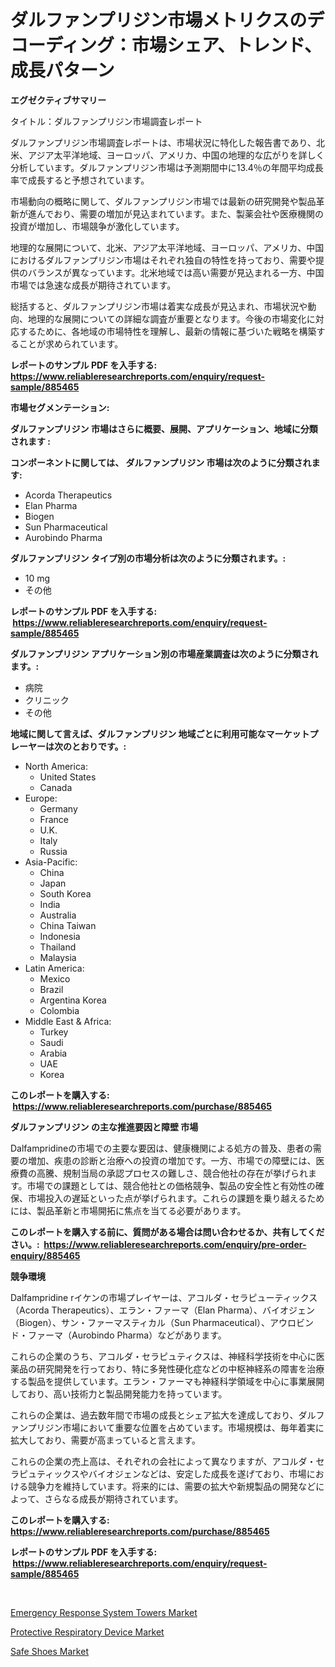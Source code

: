 <p><h1>ダルファンプリジン市場メトリクスのデコーディング：市場シェア、トレンド、成長パターン</h1></p><p><strong>エグゼクティブサマリー</strong></p>
<p><p>タイトル：ダルファンプリジン市場調査レポート</p><p>ダルファンプリジン市場調査レポートは、市場状況に特化した報告書であり、北米、アジア太平洋地域、ヨーロッパ、アメリカ、中国の地理的な広がりを詳しく分析しています。ダルファンプリジン市場は予測期間中に13.4％の年間平均成長率で成長すると予想されています。</p><p>市場動向の概略に関して、ダルファンプリジン市場では最新の研究開発や製品革新が進んでおり、需要の増加が見込まれています。また、製薬会社や医療機関の投資が増加し、市場競争が激化しています。</p><p>地理的な展開について、北米、アジア太平洋地域、ヨーロッパ、アメリカ、中国におけるダルファンプリジン市場はそれぞれ独自の特性を持っており、需要や提供のバランスが異なっています。北米地域では高い需要が見込まれる一方、中国市場では急速な成長が期待されています。</p><p>総括すると、ダルファンプリジン市場は着実な成長が見込まれ、市場状況や動向、地理的な展開についての詳細な調査が重要となります。今後の市場変化に対応するために、各地域の市場特性を理解し、最新の情報に基づいた戦略を構築することが求められています。</p></p>
<p><strong>レポートのサンプル PDF を入手する: <a href="https://www.reliableresearchreports.com/enquiry/request-sample/885465">https://www.reliableresearchreports.com/enquiry/request-sample/885465</a></strong></p>
<p><strong>市場セグメンテーション:</strong></p>
<p><strong> ダルファンプリジン 市場はさらに概要、展開、アプリケーション、地域に分類されます :</strong></p>
<p><strong>コンポーネントに関しては、 ダルファンプリジン 市場は次のように分類されます: &nbsp;</strong></p>
<p><ul><li>Acorda Therapeutics</li><li>Elan Pharma</li><li>Biogen</li><li>Sun Pharmaceutical</li><li>Aurobindo Pharma</li></ul></p>
<p><strong> ダルファンプリジン タイプ別の市場分析は次のように分類されます。:</strong></p>
<p><ul><li>10 mg</li><li>その他</li></ul></p>
<p><strong>レポートのサンプル PDF を入手する: &nbsp;<a href="https://www.reliableresearchreports.com/enquiry/request-sample/885465">https://www.reliableresearchreports.com/enquiry/request-sample/885465</a></strong></p>
<p><strong> ダルファンプリジン アプリケーション別の市場産業調査は次のように分類されます。:</strong></p>
<p><ul><li>病院</li><li>クリニック</li><li>その他</li></ul></p>
<p><strong>地域に関して言えば、ダルファンプリジン 地域ごとに利用可能なマーケットプレーヤーは次のとおりです。:</strong></p>
<p><ul>
    <li>
        North America:
        <ul>
            <li>United States</li>
            <li>Canada</li>
        </ul>
    </li>
    <li>
        Europe:
        <ul>
            <li>Germany</li>
            <li>France</li>
            <li>U.K.</li>
            <li>Italy</li>
            <li>Russia</li>
        </ul>
    </li>
    <li>
        Asia-Pacific:
        <ul>
            <li>China</li>
            <li>Japan</li>
            <li>South Korea</li>
            <li>India</li>
            <li>Australia</li>
            <li>China Taiwan</li>
            <li>Indonesia</li>
            <li>Thailand</li>
            <li>Malaysia</li>
        </ul>
    </li>
    <li>
        Latin America:
        <ul>
            <li>Mexico</li>
            <li>Brazil</li>
            <li>Argentina Korea</li>
            <li>Colombia</li>
        </ul>
    </li>
    <li>
        Middle East & Africa:
        <ul>
            <li>Turkey</li>
            <li>Saudi</li>
            <li>Arabia</li>
            <li>UAE</li>
            <li>Korea</li>
        </ul>
    </li>
    </ul></p>
<p><strong>このレポートを購入する: &nbsp;<a href="https://www.reliableresearchreports.com/purchase/885465">https://www.reliableresearchreports.com/purchase/885465</a></strong></p>
<p><strong>ダルファンプリジン の主な推進要因と障壁 市場</strong></p>
<p><p>Dalfampridineの市場での主要な要因は、健康機関による処方の普及、患者の需要の増加、疾患の診断と治療への投資の増加です。一方、市場での障壁には、医療費の高騰、規制当局の承認プロセスの難しさ、競合他社の存在が挙げられます。市場での課題としては、競合他社との価格競争、製品の安全性と有効性の確保、市場投入の遅延といった点が挙げられます。これらの課題を乗り越えるためには、製品革新と市場開拓に焦点を当てる必要があります。</p></p>
<p><strong>このレポートを購入する前に、質問がある場合は問い合わせるか、共有してください。:&nbsp; <a href="https://www.reliableresearchreports.com/enquiry/pre-order-enquiry/885465">https://www.reliableresearchreports.com/enquiry/pre-order-enquiry/885465</a></strong></p>
<p><strong>競争環境</strong></p>
<p><p>Dalfampridine rイケンの市場プレイヤーは、アコルダ・セラピューティックス（Acorda Therapeutics）、エラン・ファーマ（Elan Pharma）、バイオジェン（Biogen）、サン・ファーマスティカル（Sun Pharmaceutical）、アウロビンド・ファーマ（Aurobindo Pharma）などがあります。 </p><p>これらの企業のうち、アコルダ・セラピュティクスは、神経科学技術を中心に医薬品の研究開発を行っており、特に多発性硬化症などの中枢神経系の障害を治療する製品を提供しています。エラン・ファーマも神経科学領域を中心に事業展開しており、高い技術力と製品開発能力を持っています。</p><p>これらの企業は、過去数年間で市場の成長とシェア拡大を達成しており、ダルファンプリジン市場において重要な位置を占めています。市場規模は、毎年着実に拡大しており、需要が高まっていると言えます。</p><p>これらの企業の売上高は、それぞれの会社によって異なりますが、アコルダ・セラピュティックスやバイオジェンなどは、安定した成長を遂げており、市場における競争力を維持しています。将来的には、需要の拡大や新規製品の開発などによって、さらなる成長が期待されています。</p></p>
<p><strong>このレポートを購入する: &nbsp; <a href="https://www.reliableresearchreports.com/purchase/885465">https://www.reliableresearchreports.com/purchase/885465</a></strong></p>
<p><strong>レポートのサンプル PDF を入手する: &nbsp;<a href="https://www.reliableresearchreports.com/enquiry/request-sample/885465">https://www.reliableresearchreports.com/enquiry/request-sample/885465</a></strong><strong></strong></p>
<p>&nbsp;</p>
<p><p><a href="https://issuu.com/reportprime-2/docs/emergency-response-system-towers-market-size-2030.">Emergency Response System Towers Market</a></p><p><a href="https://issuu.com/reportprime-2/docs/protective-respiratory-device-market-size-2030.ppt">Protective Respiratory Device Market</a></p><p><a href="https://github.com/pgtimber/Market-Research-Report-List-1/blob/main/safe-shoes-market.md">Safe Shoes Market</a></p></p>